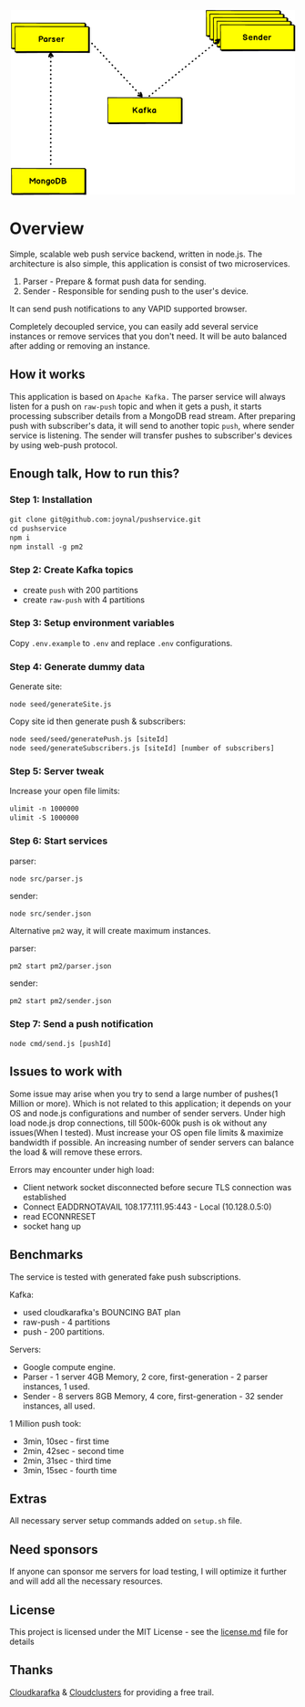 <p align="center">
  <img src="images/architecture.png" alt="Kafka demo architecture" width="500"/>
</p>


# Overview

Simple, scalable web push service backend, written in node.js. The architecture is also simple,
this application is consist of two microservices.

1. Parser - Prepare & format push data for sending.
2. Sender - Responsible for sending push to the user's device.

It can send push notifications to any VAPID supported browser.

Completely decoupled service, you can easily add several service instances or remove
services that you don't need. It will be auto balanced after adding or removing an instance.

## How it works

This application is based on `Apache Kafka.` The parser service will always listen for a push on `raw-push` topic
and when it gets a push, it starts processing subscriber details from a MongoDB read stream. After preparing push
with subscriber's data, it will send to another topic `push`, where sender service is listening. The sender will
transfer pushes to subscriber's devices by using web-push protocol.

## Enough talk, How to run this?

### Step 1: Installation

```
git clone git@github.com:joynal/pushservice.git
cd pushservice
npm i
npm install -g pm2
```

### Step 2: Create Kafka topics

- create `push` with 200 partitions
- create `raw-push` with 4 partitions

### Step 3: Setup environment variables

Copy `.env.example` to `.env` and replace `.env` configurations.

### Step 4: Generate dummy data

Generate site:
```
node seed/generateSite.js
```

Copy site id then generate push & subscribers:
```
node seed/seed/generatePush.js [siteId]
node seed/generateSubscribers.js [siteId] [number of subscribers]
```

### Step 5: Server tweak

Increase your open file limits:
```
ulimit -n 1000000
ulimit -S 1000000
```

### Step 6: Start services

parser:
```
node src/parser.js
```

sender:
```
node src/sender.json
```

Alternative `pm2` way, it will create maximum instances.

parser:
```
pm2 start pm2/parser.json
```

sender:
```
pm2 start pm2/sender.json
```

### Step 7: Send a push notification

```
node cmd/send.js [pushId]
```

## Issues to work with

Some issue may arise when you try to send a large number of pushes(1 Million or more). Which is not related to this application; it depends on your OS and node.js configurations and number of sender servers. Under high load node.js drop connections,
till 500k-600k push is ok without any issues(When I tested). Must increase your OS open file limits & maximize bandwidth if possible.
An increasing number of sender servers can balance the load & will remove these errors.

Errors may encounter under high load:
- Client network socket disconnected before secure TLS connection was established
- Connect EADDRNOTAVAIL 108.177.111.95:443 - Local (10.128.0.5:0)
- read ECONNRESET
- socket hang up

## Benchmarks

The service is tested with generated fake push subscriptions.

Kafka:
  - used cloudkarafka's BOUNCING BAT plan
  - raw-push - 4 partitions
  - push - 200 partitions.

Servers:
  - Google compute engine.
  - Parser - 1 server 4GB Memory, 2 core, first-generation - 2 parser instances, 1 used.
  - Sender - 8 servers 8GB Memory, 4 core, first-generation - 32 sender instances, all used.

1 Million push took:
  - 3min, 10sec - first time
  - 2min, 42sec - second time
  - 2min, 31sec - third time
  - 3min, 15sec - fourth time

## Extras

All necessary server setup commands added on `setup.sh` file.

## Need sponsors

If anyone can sponsor me servers for load testing, I will optimize it further and will add all the necessary resources.

## License

This project is licensed under the MIT License - see the [license.md](./license.md) file for details

## Thanks

[Cloudkarafka](https://cloudkarafka.com) & [Cloudclusters](https://cloudclusters.io) for providing a free trail.
